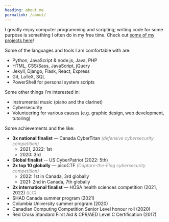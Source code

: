 ```yaml
---
heading: about me
permalink: /about/
---
```


I greatly enjoy computer programming and scripting; writing code for some purpose is something I often do in my free time. Check out [some of my projects here](/work/)!

Some of the languages and tools I am comfortable with are:
- Python, JavaScript & node.js, Java, PHP
- HTML, CSS/Sass, JavaScript, jQuery
- Jekyll, Django, Flask, React, Express
- Git, LaTeX, SQL
- PowerShell for personal system scripts

Some other things I'm interested in:
- Instrumental music (piano and the clarinet)
- Cybersecurity
- Volunteering for various causes (e.g. graphic design, web development, tutoring)

Some achievements and the like:
- **3x national finalist** &mdash; Canada CyberTitan *(defensive cybersecurity competition)*
	- 2021, 2022: 1st
	- 2020: 3rd
- **Global finalist** -- US CyberPatriot (2022: 5th)
- **2x top 10 globally** &mdash; picoCTF *(Capture-the-Flag cybersecurity competition)*
	- 2022: 1st in Canada, 3rd globally
	- 2021: 2nd in Canada, 7th globally
- **2x international finalist** &mdash; HOSA health sciences competition (2021, 2022) *(ILC)*
- SHAD Canada summer program (2021)
- Columbia University summer program (2020)
- Canadian Computing Competition Senior Level honour roll (2020)
- Red Cross Standard First Aid & CPR/AED Level C Certification (2017)


<style>
	em {
		opacity: 0.5;
	}
</style>
